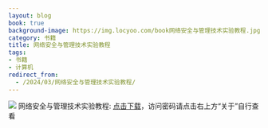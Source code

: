 ```yaml
---
layout: blog
book: true
background-image: https://img.locyoo.com/book网络安全与管理技术实验教程.jpg
category: 书籍
title: 网络安全与管理技术实验教程
tags:
- 书籍
- 计算机
redirect_from:
  - /2024/03/网络安全与管理技术实验教程/
---
```

![](https://img.locyoo.com/book网络安全与管理技术实验教程.jpg)
网络安全与管理技术实验教程: <a name = "ref1" href="https://url18.ctfile.com/f/50983618-1055288452-364634?p=3619">点击下载</a>，访问密码请点击右上方“关于”自行查看
